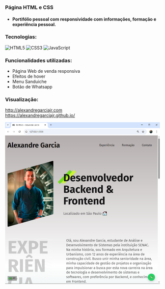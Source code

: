 ### Página HTML e CSS

- #### Portifólio pessoal com responsividade com informações, formação e experiência pessoal.

### Tecnologias:

![HTML5](https://img.shields.io/badge/html5-%23E34F26.svg?style=for-the-badge&logo=html5&logoColor=white) ![CSS3](https://img.shields.io/badge/css3-%231572B6.svg?style=for-the-badge&logo=css3&logoColor=white) ![JavaScript](https://img.shields.io/badge/javascript-%23323330.svg?style=for-the-badge&logo=javascript&logoColor=%23F7DF1E)

### Funcionalidades utilizadas:

- Página Web de venda responsiva
- Efeitos de hover
- Menu Sanduiche
- Botão de Whatsapp

### Visualização:

http://alexandregarciajr.com <br/>
https://alexandregarciajr.github.io/

![alt text](./img/image.png)

